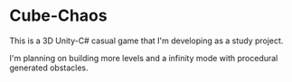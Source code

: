 # Cube-Chaos
 This is a 3D Unity-C# casual game that I'm developing as a study project.
 
I'm planning on building more levels and a infinity mode with procedural generated obstacles.
